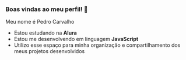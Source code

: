 ### Boas vindas ao meu perfil! 👋

Meu nome é Pedro Carvalho

- Estou estudando na **Alura**
- Estou me desenvolvendo em linguagem **JavaScript**
- Utilizo esse espaço para minha organização e compartilhamento dos meus projetos desenvolvidos
